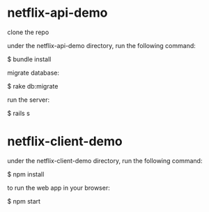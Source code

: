 # netflix-api-demo

clone the repo

under the netflix-api-demo directory, run the following command:

$ bundle install

migrate database:

$ rake db:migrate

run the server:

$ rails s


# netflix-client-demo

under the netflix-client-demo directory, run the following command:

$ npm install

to run the web app in your browser:

$ npm start